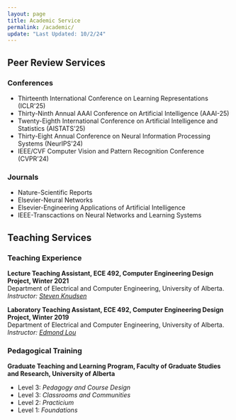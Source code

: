 ```yaml
---
layout: page
title: Academic Service
permalink: /academic/
update: "Last Updated: 10/2/24"
---
```


## Peer Review Services
### Conferences

* Thirteenth International Conference on Learning Representations (ICLR'25)<br>
* Thirty-Ninth Annual AAAI Conference on Artificial Intelligence (AAAI-25)<br>
* Twenty-Eighth International Conference on Artificial Intelligence and Statistics (AISTATS'25)<br>
* Thirty-Eight Annual Conference on Neural Information Processing Systems (NeurIPS'24)<br>
* IEEE/CVF Computer Vision and Pattern Recognition Conference (CVPR'24)<br>

### Journals
* Nature-Scientific Reports<br>
* Elsevier-Neural Networks<br>
* Elsevier-Engineering Applications of Artificial Intelligence<br>
* IEEE-Transcactions on Neural Networks and Learning Systems

## Teaching Services

### Teaching Experience
**Lecture Teaching Assistant, ECE 492, Computer Engineering Design Project, Winter 2021**<br>
Department of Electrical and Computer Engineering, University of Alberta.<br>
*Instructor:* <a href="https://apps.ualberta.ca/directory/person/knud">*Steven Knudsen*</a>

**Laboratory Teaching Assistant, ECE 492, Computer Engineering Design Project, Winter 2019**<br>
Department of Electrical and Computer Engineering, University of Alberta.<br>
*Instructor:* <a href="https://apps.ualberta.ca/directory/person/elou">*Edmond Lou*</a>

### Pedagogical Training
**Graduate Teaching and Learning Program, Faculty of Graduate Studies and Research, University of Alberta**<br>
* Level 3: *Pedagogy and Course Design*
* Level 3: *Classrooms and Communities*
* Level 2: *Practicium*
* Level 1: *Foundations*
